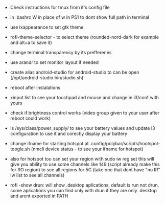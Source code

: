 - Check instructions for tmux from it's config file
- in .bashrc W in place of w in PS1 to dont show full path in terminal
- use lxappearance to set gtk theme
- rofi-theme-selector - to select theme (rounded-nord-dark for example and alt+a to save it)
- change terminal transparency by its prefferenes
- use arandr to set monitor layout if needed
- create alias android-studio for android-studio to can be open (/opt/android-studio.bin/studio.sh)
- reboot after instalations
- xinput list to see your touchpad and mouse and change in i3/conf with yours
- check if brightness control works (video group given to your user after reboot could work)
- ls /sys/class/power_supply/ to see your battery values and update i3 configuration to use it and corectly display your battery
- change ifname for starting hotspot at .config/polybar/scripts/hootspot-toogle.sh (nmcli device status - to see your ifname for hotspot)
- also for hotspot tou can set your region with sudo iw reg set <RO for example> this will give you ability to use some channels like 149 (script already make this for RO region) to see all regions for 5G (take one that dont have "no IR" iw list to see all channels)


- rofi -show drun: will show .desktop aplications, default is run not drun, some aplications you can find only with drun if they are only .desktop and arent exported in PATH
